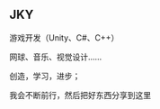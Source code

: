 ## JKY
游戏开发（Unity、C#、C++）

网球、音乐、视觉设计……

创造，学习，进步；

我会不断前行，然后把好东西分享到这里
<!--
在2025年，我仔细思考后决定学习电子游戏开发并希望成为一个专业的开发者，于是开始学习C#、Unity 、C++并尝试制作自己的游戏。

有灵魂的作品需要长久的投入，但我会坚持下去，因为思考、创作和设计是我生活的源动力。部分学习记录或其它相关内容我会开源到这里。

In 2025, after careful consideration, I decided to study video game development and hope to become a professional developer, so I began to learn C#, Unity and C++ and tried to make my own video game.

Works with souls need long-term investment, but I will stick to it, because thinking, creation and design are the source of my life. I will open source some study records or other related content here.
-->
<!--
**aoki393/aoki393** is a ✨ _special_ ✨ repository because its `README.md` (this file) appears on your GitHub profile.

Here are some ideas to get you started:

- 🔭 I’m currently working on ...
- 🌱 I’m currently learning ...
- 👯 I’m looking to collaborate on ...
- 🤔 I’m looking for help with ...
- 💬 Ask me about ...
- 📫 How to reach me: ...
- 😄 Pronouns: ...
- ⚡ Fun fact: ...
-->
